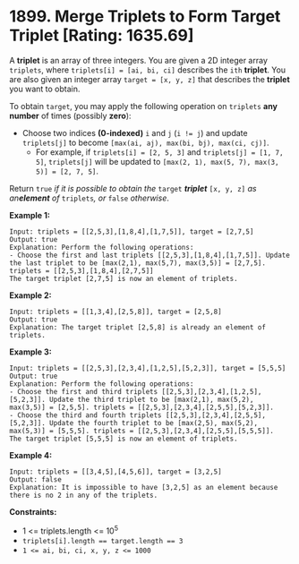 # 1899. Merge Triplets to Form Target Triplet [Rating: 1635.69]

A **triplet** is an array of three integers. You are given a 2D integer array `triplets`, where `triplets[i] = [ai, bi, ci]` describes the `ith` **triplet**. You are also given an integer array `target = [x, y, z]` that describes the **triplet** you want to obtain.

To obtain `target`, you may apply the following operation on `triplets` **any number** of times (possibly **zero**):

- Choose two indices **(0-indexed)** `i` and `j` (`i != j`) and update `triplets[j]` to become `[max(ai, aj), max(bi, bj), max(ci, cj)]`.
  - For example, if `triplets[i] = [2, 5, 3]` and `triplets[j] = [1, 7, 5]`, `triplets[j]` will be updated to `[max(2, 1), max(5, 7), max(3, 5)] = [2, 7, 5]`.

Return `true` *if it is possible to obtain the* `target` ***triplet*** `[x, y, z]` *as an**element** of* `triplets`*, or* `false` *otherwise*.

 

**Example 1:**

```
Input: triplets = [[2,5,3],[1,8,4],[1,7,5]], target = [2,7,5]
Output: true
Explanation: Perform the following operations:
- Choose the first and last triplets [[2,5,3],[1,8,4],[1,7,5]]. Update the last triplet to be [max(2,1), max(5,7), max(3,5)] = [2,7,5]. triplets = [[2,5,3],[1,8,4],[2,7,5]]
The target triplet [2,7,5] is now an element of triplets.
```

**Example 2:**

```
Input: triplets = [[1,3,4],[2,5,8]], target = [2,5,8]
Output: true
Explanation: The target triplet [2,5,8] is already an element of triplets.
```

**Example 3:**

```
Input: triplets = [[2,5,3],[2,3,4],[1,2,5],[5,2,3]], target = [5,5,5]
Output: true
Explanation: Perform the following operations:
- Choose the first and third triplets [[2,5,3],[2,3,4],[1,2,5],[5,2,3]]. Update the third triplet to be [max(2,1), max(5,2), max(3,5)] = [2,5,5]. triplets = [[2,5,3],[2,3,4],[2,5,5],[5,2,3]].
- Choose the third and fourth triplets [[2,5,3],[2,3,4],[2,5,5],[5,2,3]]. Update the fourth triplet to be [max(2,5), max(5,2), max(5,3)] = [5,5,5]. triplets = [[2,5,3],[2,3,4],[2,5,5],[5,5,5]].
The target triplet [5,5,5] is now an element of triplets.
```

**Example 4:**

```
Input: triplets = [[3,4,5],[4,5,6]], target = [3,2,5]
Output: false
Explanation: It is impossible to have [3,2,5] as an element because there is no 2 in any of the triplets.
```

 

**Constraints:**

- 1 <= triplets.length <= 10<sup>5</sup>
- `triplets[i].length == target.length == 3`
- `1 <= ai, bi, ci, x, y, z <= 1000`